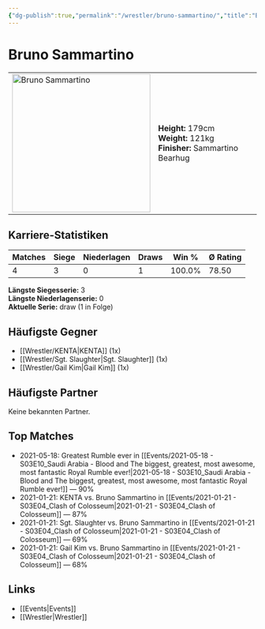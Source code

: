```yaml
---
{"dg-publish":true,"permalink":"/wrestler/bruno-sammartino/","title":"Bruno Sammartino","tags":["wrestler"],"noteIcon":""}
---
```



# Bruno Sammartino

<table>
        <tr>
        <td><img src="https://github.com/CptSpaulding1980/choke-slam-wrestling/releases/download/images/Bruno_Sammartino.png" width="280" alt="Bruno Sammartino"></td>
        <td>
        <b>Height:</b> 179cm<br>
        <b>Weight:</b> 121kg<br>
        <b>Finisher:</b> Sammartino Bearhug<br>
        </td>
        </tr>
        </table>
        
## Karriere-Statistiken

| Matches | Siege | Niederlagen | Draws | Win % | Ø Rating |
|---------|-------|-------------|-------|-------|-----------|
| 4 | 3 | 0 | 1 | 100.0% | 78.50 |

**Längste Siegesserie:** 3<br>**Längste Niederlagenserie:** 0<br>**Aktuelle Serie:** draw (1 in Folge)


## Häufigste Gegner
- [[Wrestler/KENTA\|KENTA]] (1x)
- [[Wrestler/Sgt. Slaughter\|Sgt. Slaughter]] (1x)
- [[Wrestler/Gail Kim\|Gail Kim]] (1x)

## Häufigste Partner
Keine bekannten Partner.

## Top Matches
- 2021-05-18: Greatest Rumble ever in [[Events/2021-05-18 - S03E10_Saudi Arabia - Blood and The biggest, greatest, most awesome, most fantastic Royal Rumble ever!\|2021-05-18 - S03E10_Saudi Arabia - Blood and The biggest, greatest, most awesome, most fantastic Royal Rumble ever!]] — 90%
- 2021-01-21: KENTA vs. Bruno Sammartino in [[Events/2021-01-21 - S03E04_Clash of Colosseum\|2021-01-21 - S03E04_Clash of Colosseum]] — 87%
- 2021-01-21: Sgt. Slaughter vs. Bruno Sammartino in [[Events/2021-01-21 - S03E04_Clash of Colosseum\|2021-01-21 - S03E04_Clash of Colosseum]] — 69%
- 2021-01-21: Gail Kim vs. Bruno Sammartino in [[Events/2021-01-21 - S03E04_Clash of Colosseum\|2021-01-21 - S03E04_Clash of Colosseum]] — 68%

## Links
- [[Events\|Events]]
- [[Wrestler\|Wrestler]]
